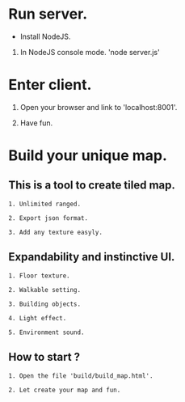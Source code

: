 # Run server.

* Install NodeJS.

1. In NodeJS console mode. 'node server.js'


# Enter client.

1. Open your browser and link to 'localhost:8001'.

2. Have fun.


# Build your unique map.

## This is a tool to create tiled map.

	1. Unlimited ranged.

	2. Export json format.

	3. Add any texture easyly.

## Expandability and instinctive UI.

	1. Floor texture.

	2. Walkable setting.

	3. Building objects.

	4. Light effect.

	5. Environment sound.

## How to start ?

	1. Open the file 'build/build_map.html'.

	2. Let create your map and fun.

